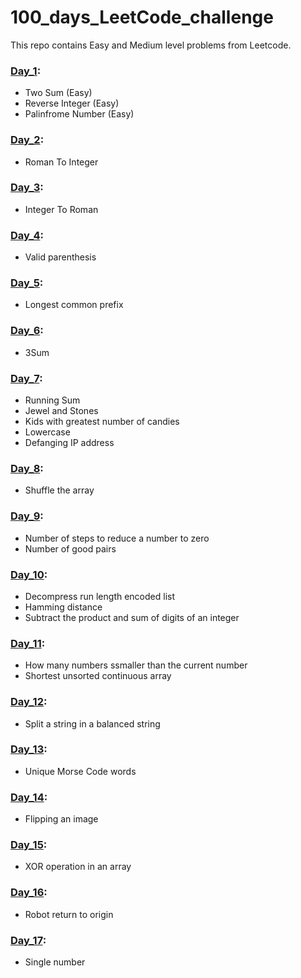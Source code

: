 # 100_days_LeetCode_challenge
This repo contains Easy and Medium level problems from Leetcode.

### [Day_1]:
  - Two Sum (Easy)
  - Reverse Integer (Easy)
  - Palinfrome Number (Easy)

  [Day_1]: https://github.com/shahriar100/100_days_LeetCode_challenge/tree/master/Day_1

### [Day_2]:
  - Roman To Integer

  [Day_2]: https://github.com/shahriar100/100_days_LeetCode_challenge/tree/master/Day_2

### [Day_3]:
  - Integer To Roman

  [Day_3]: https://github.com/shahriar100/100_days_LeetCode_challenge/tree/master/Day_3

### [Day_4]:
  - Valid parenthesis

  [Day_4]: https://github.com/shahriar100/100_days_LeetCode_challenge/tree/master/Day_4

### [Day_5]:
  - Longest common prefix

  [Day_5]: https://github.com/shahriar100/100_days_LeetCode_challenge/tree/master/Day_5

### [Day_6]:
  - 3Sum

  [Day_6]: https://github.com/shahriar100/100_days_LeetCode_challenge/tree/master/Day_6
  
### [Day_7]:
  - Running Sum
  - Jewel and Stones
  - Kids with greatest number of candies
  - Lowercase
  - Defanging IP address

  [Day_7]: https://github.com/shahriar100/100_days_LeetCode_challenge/tree/master/Day_7

### [Day_8]:
  - Shuffle the array

  [Day_8]: https://github.com/shahriar100/100_days_LeetCode_challenge/tree/master/Day_8

### [Day_9]:
  - Number of steps to reduce a number to zero
  - Number of good pairs

  [Day_9]: https://github.com/shahriar100/100_days_LeetCode_challenge/tree/master/Day_9

### [Day_10]:
  - Decompress run length encoded list
  - Hamming distance
  - Subtract the product and sum of digits of an integer

  [Day_10]: https://github.com/shahriar100/100_days_LeetCode_challenge/tree/master/Day_10


### [Day_11]:
  - How many numbers ssmaller than the current number
  - Shortest unsorted continuous array

  [Day_11]: https://github.com/shahriar100/100_days_LeetCode_challenge/tree/master/Day_11

### [Day_12]:
  - Split a string in a balanced string

  [Day_12]: https://github.com/shahriar100/100_days_LeetCode_challenge/tree/master/Day_12

### [Day_13]:
  - Unique Morse Code words

  [Day_13]: https://github.com/shahriar100/100_days_LeetCode_challenge/tree/master/Day_13

### [Day_14]:
  - Flipping an image

  [Day_14]: https://github.com/shahriar100/100_days_LeetCode_challenge/tree/master/Day_14
  
### [Day_15]:
  - XOR operation in an array 

  [Day_15]: https://github.com/shahriar100/100_days_LeetCode_challenge/tree/master/Day_15

### [Day_16]:
  - Robot return to origin

  [Day_16]: https://github.com/shahriar100/100_days_LeetCode_challenge/tree/master/Day_16
  
  ### [Day_17]:
  - Single number 

  [Day_17]: https://github.com/shahriar100/100_days_LeetCode_challenge/tree/master/Day_17
